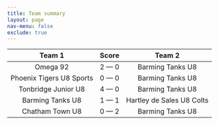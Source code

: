 ```yaml
---
title: Team summary
layout: page
nav-menu: false
exclude: true
---
```




|          Team 1          |    Score        |          Team 2           |
|:------------------------:|:---------------:|:-------------------------:|
|         Omega 92         | 2 &mdash; 0     |     Barming Tanks U8      |
| Phoenix Tigers U8 Sports | 0 &mdash; 0     |     Barming Tanks U8      |
|   Tonbridge Junior U8    | 4 &mdash; 0     |     Barming Tanks U8      |
|     Barming Tanks U8     | 1 &mdash; 1     | Hartley de Sales U8 Colts |
|     Chatham Town U8      | 0 &mdash; 2     |     Barming Tanks U8      |

 <br /><br /><br />
